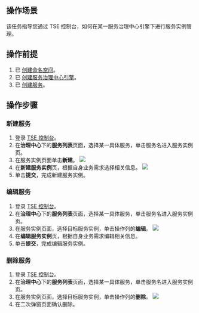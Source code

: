 
 ## 操作场景

该任务指导您通过 TSE 控制台，如何在某一服务治理中心引擎下进行服务实例管理。

## 操作前提
1. 已 [创建命名空间](https://cloud.tencent.com/document/product/1364/61426)。
2. 已 [创建服务治理中心引擎](https://cloud.tencent.com/document/product/1364/61432)。
3. 已 [创建服务](https://cloud.tencent.com/document/product/1364/61436#.E6.96.B0.E5.BB.BA.E6.9C.8D.E5.8A.A1)。


## 操作步骤
### 新建服务
1. 登录 [TSE 控制台](https://console.cloud.tencent.com/tse)。
2. 在**治理中心**下的**服务列表**页面，选择某一具体服务，单击服务名进入服务实例页。
3. 在服务实例页面单击**新建**。
 ![](https://main.qcloudimg.com/raw/72475aacb2815d6f2833ec2d8d8d0730.png)
4. 在**新建服务实例**页，根据自身业务需求选择相关信息。
![](https://main.qcloudimg.com/raw/01dc87017792ede9618d993123ae2936.png)
5. 单击**提交**，完成新建服务实例。

### 编辑服务
1. 登录 [TSE 控制台](https://console.cloud.tencent.com/tse)。
2. 在**治理中心**下的**服务列表**页面，选择某一具体服务，单击服务名进入服务实例页。
3. 在服务实例页面，选择目标服务实例，单击操作列的**编辑**。
![](https://main.qcloudimg.com/raw/682d4239b72ed2930356807cb7165231.png)
4. 在**编辑服务实例**页，根据自身业务需求编辑相关信息。
5. 单击**提交**，完成编辑服务实例。

### 删除服务
1. 登录 [TSE 控制台](https://console.cloud.tencent.com/tse)。
2. 在**治理中心**下的**服务列表**页面，选择某一具体服务，单击服务名进入服务实例页。
3. 在服务实例页面，选择目标服务实例，单击操作列的**删除**。
![](https://main.qcloudimg.com/raw/44c22d646fd1a3caf58a6f7ce5dffd36.png)
4. 在二次弹窗页面确认删除。

